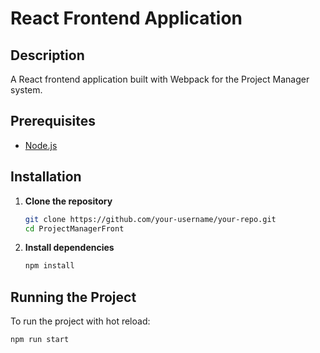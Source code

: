 # React Frontend Application

## Description

A React frontend application built with Webpack for the Project Manager system.

## Prerequisites

- [Node.js](https://nodejs.org/download)

## Installation

1. **Clone the repository**

   ```bash
   git clone https://github.com/your-username/your-repo.git
   cd ProjectManagerFront
   ```

2. **Install dependencies**

   ```bash
   npm install
   ```

## Running the Project

To run the project with hot reload:

```bash
npm run start
```
